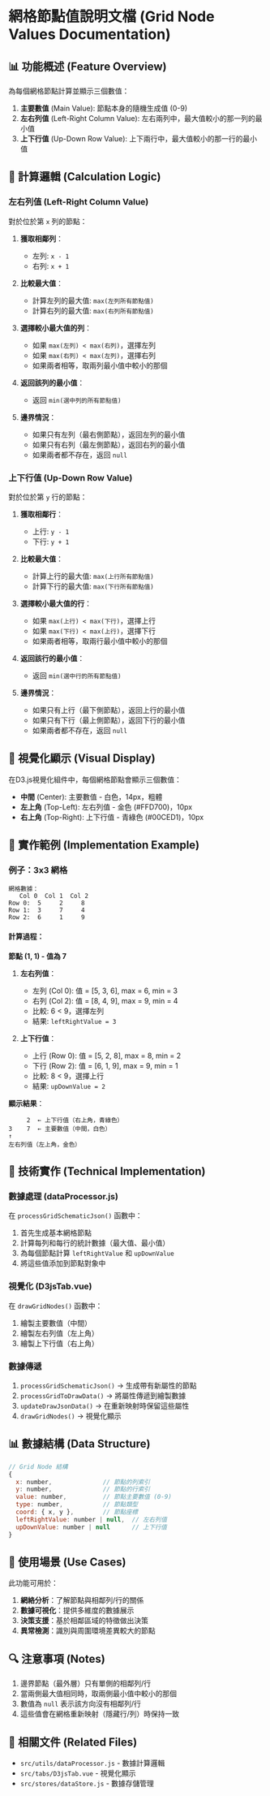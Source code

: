 # 網格節點值說明文檔 (Grid Node Values Documentation)

## 📊 功能概述 (Feature Overview)

為每個網格節點計算並顯示三個數值：

1. **主要數值** (Main Value): 節點本身的隨機生成值 (0-9)
2. **左右列值** (Left-Right Column
   Value): 左右兩列中，最大值較小的那一列的最小值
3. **上下行值** (Up-Down Row Value): 上下兩行中，最大值較小的那一行的最小值

## 🎯 計算邏輯 (Calculation Logic)

### 左右列值 (Left-Right Column Value)

對於位於第 `x` 列的節點：

1. **獲取相鄰列**：

   - 左列: `x - 1`
   - 右列: `x + 1`

2. **比較最大值**：

   - 計算左列的最大值: `max(左列所有節點值)`
   - 計算右列的最大值: `max(右列所有節點值)`

3. **選擇較小最大值的列**：

   - 如果 `max(左列) < max(右列)`，選擇左列
   - 如果 `max(右列) < max(左列)`，選擇右列
   - 如果兩者相等，取兩列最小值中較小的那個

4. **返回該列的最小值**：

   - 返回 `min(選中列的所有節點值)`

5. **邊界情況**：
   - 如果只有左列（最右側節點），返回左列的最小值
   - 如果只有右列（最左側節點），返回右列的最小值
   - 如果兩者都不存在，返回 `null`

### 上下行值 (Up-Down Row Value)

對於位於第 `y` 行的節點：

1. **獲取相鄰行**：

   - 上行: `y - 1`
   - 下行: `y + 1`

2. **比較最大值**：

   - 計算上行的最大值: `max(上行所有節點值)`
   - 計算下行的最大值: `max(下行所有節點值)`

3. **選擇較小最大值的行**：

   - 如果 `max(上行) < max(下行)`，選擇上行
   - 如果 `max(下行) < max(上行)`，選擇下行
   - 如果兩者相等，取兩行最小值中較小的那個

4. **返回該行的最小值**：

   - 返回 `min(選中行的所有節點值)`

5. **邊界情況**：
   - 如果只有上行（最下側節點），返回上行的最小值
   - 如果只有下行（最上側節點），返回下行的最小值
   - 如果兩者都不存在，返回 `null`

## 🎨 視覺化顯示 (Visual Display)

在D3.js視覺化組件中，每個網格節點會顯示三個數值：

- **中間** (Center): 主要數值 - 白色，14px，粗體
- **左上角** (Top-Left): 左右列值 - 金色 (#FFD700)，10px
- **右上角** (Top-Right): 上下行值 - 青綠色 (#00CED1)，10px

## 📝 實作範例 (Implementation Example)

### 例子：3x3 網格

```
網格數據：
   Col 0  Col 1  Col 2
Row 0:  5     2     8
Row 1:  3     7     4
Row 2:  6     1     9
```

#### 計算過程：

**節點 (1, 1) - 值為 7**

1. **左右列值**：

   - 左列 (Col 0): 值 = [5, 3, 6], max = 6, min = 3
   - 右列 (Col 2): 值 = [8, 4, 9], max = 9, min = 4
   - 比較: 6 < 9，選擇左列
   - 結果: `leftRightValue = 3`

2. **上下行值**：
   - 上行 (Row 0): 值 = [5, 2, 8], max = 8, min = 2
   - 下行 (Row 2): 值 = [6, 1, 9], max = 9, min = 1
   - 比較: 8 < 9，選擇上行
   - 結果: `upDownValue = 2`

**顯示結果**：

```
     2  ← 上下行值（右上角，青綠色）
3    7  ← 主要數值（中間，白色）
↑
左右列值（左上角，金色）
```

## 🔧 技術實作 (Technical Implementation)

### 數據處理 (dataProcessor.js)

在 `processGridSchematicJson()` 函數中：

1. 首先生成基本網格節點
2. 計算每列和每行的統計數據（最大值、最小值）
3. 為每個節點計算 `leftRightValue` 和 `upDownValue`
4. 將這些值添加到節點對象中

### 視覺化 (D3jsTab.vue)

在 `drawGridNodes()` 函數中：

1. 繪製主要數值（中間）
2. 繪製左右列值（左上角）
3. 繪製上下行值（右上角）

### 數據傳遞

1. `processGridSchematicJson()` → 生成帶有新屬性的節點
2. `processGridToDrawData()` → 將屬性傳遞到繪製數據
3. `updateDrawJsonData()` → 在重新映射時保留這些屬性
4. `drawGridNodes()` → 視覺化顯示

## 📊 數據結構 (Data Structure)

```javascript
// Grid Node 結構
{
  x: number,              // 節點的列索引
  y: number,              // 節點的行索引
  value: number,          // 節點主要數值 (0-9)
  type: number,           // 節點類型
  coord: { x, y },        // 節點座標
  leftRightValue: number | null,  // 左右列值
  upDownValue: number | null      // 上下行值
}
```

## 🎯 使用場景 (Use Cases)

此功能可用於：

1. **網絡分析**：了解節點與相鄰列/行的關係
2. **數據可視化**：提供多維度的數據展示
3. **決策支援**：基於相鄰區域的特徵做出決策
4. **異常檢測**：識別與周圍環境差異較大的節點

## 🔍 注意事項 (Notes)

1. 邊界節點（最外層）只有單側的相鄰列/行
2. 當兩側最大值相同時，取兩側最小值中較小的那個
3. 數值為 `null` 表示該方向沒有相鄰列/行
4. 這些值會在網格重新映射（隱藏行/列）時保持一致

## 📖 相關文件 (Related Files)

- `src/utils/dataProcessor.js` - 數據計算邏輯
- `src/tabs/D3jsTab.vue` - 視覺化顯示
- `src/stores/dataStore.js` - 數據存儲管理
